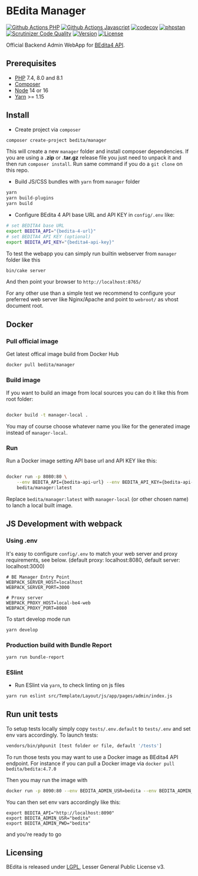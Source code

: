 # BEdita Manager

[![Github Actions PHP](https://github.com/bedita/manager/workflows/php/badge.svg)](https://github.com/bedita/manager/actions?query=workflow%3Aphp)
[![Github Actions Javascript](https://github.com/bedita/manager/workflows/javascript/badge.svg)](https://github.com/bedita/manager/actions?query=workflow%3Ajavascript)
[![codecov](https://codecov.io/gh/bedita/manager/branch/master/graph/badge.svg)](https://codecov.io/gh/bedita/manager)
[![phpstan](https://img.shields.io/badge/PHPStan-level%205-brightgreen.svg)](https://phpstan.org)
[![Scrutinizer Code Quality](https://scrutinizer-ci.com/g/bedita/manager/badges/quality-score.png)](https://scrutinizer-ci.com/g/bedita/manager/)
[![Version](https://img.shields.io/packagist/v/bedita/manager.svg?label=stable)](https://packagist.org/packages/bedita/manager)
[![License](https://img.shields.io/badge/License-LGPL_v3-orange.svg)](https://github.com/bedita/manager/blob/master/LICENSE.LGPL)

<!-- [![Code Coverage](https://codecov.io/gh/bedita/manager/branch/master/graph/badge.svg)](https://codecov.io/gh/bedita/bedita/branch/master) -->

Official Backend Admin WebApp for [BEdita4 API](https://gihub.com/bedita/bedita).

## Prerequisites

* [PHP](https://www.php.net/) 7.4, 8.0 and 8.1
* [Composer](https://getcomposer.org/doc/00-intro.md#installation-linux-unix-osx)
* [Node](https://nodejs.org) 14 or 16
* [Yarn](https://yarnpkg.com) >= 1.15

## Install

* Create project via `composer`

```bash
composer create-project bedita/manager
```

This will create a new `manager` folder and install composer dependencies.
If you are using a **.zip** or **.tar.gz** release file you just need to unpack it and then run ``composer install``. Run same command if you do a `git clone` on this repo.

* Build JS/CSS bundles with `yarn` from `manager` folder

```bash
yarn
yarn build-plugins
yarn build
```

* Configure BEdita 4 API base URL and API KEY in `config/.env` like:

```bash
# set BEDITA4 base URL
export BEDITA_API="{bedita-4-url}"
# set BEDITA4 API KEY (optional)
export BEDITA_API_KEY="{bedita4-api-key}"
```

To test the webapp you can simply run builtin webserver from `manager` folder like this

```bash
bin/cake server
```

And then point your browser to `http://localhost:8765/`

For any other use than a simple test we recommend to configure your preferred web server like Nginx/Apache and point to `webroot/` as vhost document root.

## Docker

### Pull official image

Get latest offical image build from Docker Hub

```bash
docker pull bedita/manager
```

### Build image

If you want to build an image from local sources you can do it like this from root folder:

```bash

docker build -t manager-local .

```

You may of course choose whatever name you like for the generated image instead of `manager-local`.

### Run

Run a Docker image setting API base url and API KEY like this:

```bash

docker run -p 8080:80 \
    --env BEDITA_API={bedita-api-url} --env BEDITA_API_KEY={bedita-api-key} \
    bedita/manager:latest

```

Replace `bedita/manager:latest` with `manager-local` (or other chosen name) to lanch a local built image.

## JS Development with webpack

### Using .env

It's easy to configure `config/.env` to match your web server and proxy requirements, see below.
(default proxy: localhost:8080, default server: localhost:3000)

```env
# BE Manager Entry Point
WEBPACK_SERVER_HOST=localhost
WEBPACK_SERVER_PORT=3000

# Proxy server
WEBPACK_PROXY_HOST=local-be4-web
WEBPACK_PROXY_PORT=8080
```

To start develop mode run

```bash
yarn develop
```

### Production build with Bundle Report

```bash
yarn run bundle-report
```
### ESlint

* Run ESlint via `yarn`, to check linting on js files

```bash
yarn run eslint src/Template/Layout/js/app/pages/admin/index.js
```

## Run unit tests

To setup tests locally simply copy `tests/.env.default` to `tests/.env` and set env vars accordingly.
To launch tests:

```bash
vendors/bin/phpunit [test folder or file, default '/tests']
```

To run those tests you may want to use a Docker image as BEdita4 API endpoint.
For instance if you can pull a Docker image via ```docker pull bedita/bedita:4.7.0```

Then you may run the image with

```bash
docker run -p 8090:80 --env BEDITA_ADMIN_USR=bedita --env BEDITA_ADMIN_PWD=bedita bedita/bedita:4.7.0
```

You can then set env vars accordingly like this:

```env
export BEDITA_API="http://localhost:8090"
export BEDITA_ADMIN_USR="bedita"
export BEDITA_ADMIN_PWD="bedita"
```

and you're ready to go

## Licensing

BEdita is released under [LGPL](/bedita/bedita/blob/master/LICENSE.LGPL), Lesser General Public License v3.
